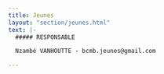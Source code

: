 ```yaml
---
title: Jeunes
layout: "section/jeunes.html"
text: |-
  ##### RESPONSABLE

  Nzambé VANHOUTTE - bcmb.jeunes@gmail.com

---
```


